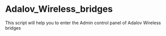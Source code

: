 # Adalov_Wireless_bridges
This script will help you to enter the Admin control panel of Adalov Wireless bridges
